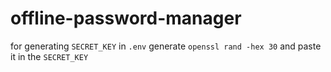 # offline-password-manager


for generating `SECRET_KEY` in `.env`
generate `openssl rand -hex 30` and paste it
in the `SECRET_KEY`
